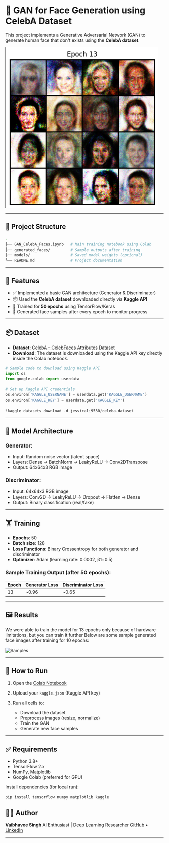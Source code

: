 # 🧠 GAN for Face Generation using CelebA Dataset

This project implements a Generative Adversarial Network (GAN) to generate human face that don't exists using the **CelebA dataset**.

![Generated Faces](https://github.com/Vaibhavee89/FaceForge/blob/main/GAN.png) 

---

## 📁 Project Structure

```bash
.
├── GAN_CelebA_Faces.ipynb   # Main training notebook using Colab
├── generated_faces/         # Sample outputs after training
├── models/                  # Saved model weights (optional)
└── README.md                # Project documentation
````

---

## 📌 Features

* ✅ Implemented a basic GAN architecture (Generator & Discriminator)
* 📦 Used the **CelebA dataset** downloaded directly via **Kaggle API**
* 🧪 Trained for **50 epochs** using TensorFlow/Keras
* 🎨 Generated face samples after every epoch to monitor progress

---

## 📦 Dataset

* **Dataset**: [CelebA – CelebFaces Attributes Dataset](https://www.kaggle.com/datasets/jessicali9530/celeba-dataset)
* **Download**: The dataset is downloaded using the Kaggle API key directly inside the Colab notebook.

```python
# Sample code to download using Kaggle API
import os
from google.colab import userdata

# Set up Kaggle API credentials
os.environ['KAGGLE_USERNAME'] = userdata.get('KAGGLE_USERNAME')
os.environ['KAGGLE_KEY'] = userdata.get('KAGGLE_KEY')

!kaggle datasets download -d jessicali9530/celeba-dataset
```

---

## 🧠 Model Architecture

### Generator:

* Input: Random noise vector (latent space)
* Layers: Dense → BatchNorm → LeakyReLU → Conv2DTranspose
* Output: 64x64x3 RGB image

### Discriminator:

* Input: 64x64x3 RGB image
* Layers: Conv2D → LeakyReLU → Dropout → Flatten → Dense
* Output: Binary classification (real/fake)

---

## 🏋️ Training

* **Epochs**: 50
* **Batch size**: 128
* **Loss Functions**: Binary Crossentropy for both generator and discriminator
* **Optimizer**: Adam (learning rate: 0.0002, β1=0.5)

### Sample Training Output (after 50 epochs):

| Epoch | Generator Loss | Discriminator Loss |
| ----- | -------------- | ------------------ |
| 13    | \~0.96        | \~0.65             |

---

## 🖼️ Results

We were able to train the model for 13 epochs only because of hardware limitations, but you can train it further Below are some sample generated face images after training for 10 epochs:

![Samples](generated_faces/sample_epoch_50.png) <!-- Replace with actual sample image path -->

---

## 🚀 How to Run

1. Open the [Colab Notebook](./GAN_CelebA_Faces.ipynb)
2. Upload your `kaggle.json` (Kaggle API key)
3. Run all cells to:

   * Download the dataset
   * Preprocess images (resize, normalize)
   * Train the GAN
   * Generate new face samples

---

## ✅ Requirements

* Python 3.8+
* TensorFlow 2.x
* NumPy, Matplotlib
* Google Colab (preferred for GPU)

Install dependencies (for local run):

```bash
pip install tensorflow numpy matplotlib kaggle
```


## 🧑‍💻 Author

**Vaibhavee Singh**
AI Enthusiast | Deep Learning Researcher
[GitHub](https://github.com/vaibhavee89) • [LinkedIn](https://www.linkedin.com/in/vaibhavee-singh-1b7996252/)

---

